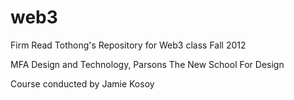 web3
=============
Firm Read Tothong's Repository 
for Web3 class Fall 2012

MFA Design and Technology, Parsons The New School For Design

Course conducted by Jamie Kosoy